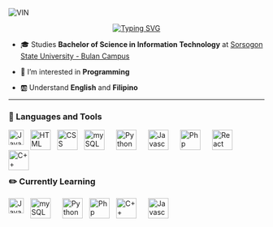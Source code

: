 
![VIN](https://img.shields.io/badge/Arvin-Catalbas-Blue?labelColor=whiteblue&style=for-the-badge&logo=00a98F&logoColor=A9225C)

<p align="center"><a href="https://git.io/typing-svg"><img src="https://readme-typing-svg.demolab.com?font=Poppins&size=24&pause=1000&vCenter=true&width=435&lines=Hello+Everyone!!!%F0%9F%91%8B;I'm+Arvin+F.+Catalbas;Aspiring+Future+Web+Developer" alt="Typing SVG" /></a></p>

- 🎓 Studies **Bachelor of Science in Information Technology** at [Sorsogon State University - Bulan Campus](https://bulan.sorsu.edu.ph/)

- 👀 I’m interested in **Programming**

- 🆎 Understand **English** and **Filipino**
***
<h3> 🧰 Languages and Tools</h3>
<img align="left" alt="Java" width="30px" style="padding-right:10px;" src="https://cdn.jsdelivr.net/gh/devicons/devicon/icons/java/java-original.svg"/>
<img align="left" alt="HTML" width="40px" style="padding-right:10px;" src="https://cdn.jsdelivr.net/gh/devicons/devicon/icons/html5/html5-plain.svg" />
<img align="left" alt="CSS" width="40px" style="padding-right:10px;" src="https://cdn.jsdelivr.net/gh/devicons/devicon/icons/css3/css3-plain.svg" />
<img align="left" alt="mySQL" width="40px" style="padding-right:20px;" src="https://cdn.jsdelivr.net/gh/devicons/devicon@latest/icons/mysql/mysql-original-wordmark.svg" />
<img align="left" alt="Python" width="40px" style="padding-right:20px;" src="https://cdn.jsdelivr.net/gh/devicons/devicon/icons/python/python-original.svg" />
<img align="left" alt="Javascript" width="40px" style="padding-right:20px" src="https://cdn.jsdelivr.net/gh/devicons/devicon@latest/icons/javascript/javascript-original.svg" />
<img align="left" alt="Php" width="40px" style="padding-right:20px;" src="https://cdn.jsdelivr.net/gh/devicons/devicon@latest/icons/php/php-original.svg" />
<img align="left" alt="React" width="40px" style="padding-right:20px;" src="https://cdn.jsdelivr.net/gh/devicons/devicon@latest/icons/react/react-original-wordmark.svg" />
<img align="left" alt="C++" width="40px" style="padding-right:20px" src="https://cdn.jsdelivr.net/gh/devicons/devicon@latest/icons/cplusplus/cplusplus-original.svg" /> <br><br><br><br>

<h3>✏️ Currently Learning</h3>
<img align="left" alt="Java" width="30px" style="padding-right:10px;" src="https://cdn.jsdelivr.net/gh/devicons/devicon/icons/java/java-original.svg"/>
<img align="left" alt="mySQL" width="40px" style="padding-right:20px;" src="https://cdn.jsdelivr.net/gh/devicons/devicon@latest/icons/mysql/mysql-original-wordmark.svg" /> 
<img align="left" alt="Python" width="40px" style="padding-right:10px;" src="https://cdn.jsdelivr.net/gh/devicons/devicon/icons/python/python-original.svg" />
<img align="left" alt="Php" width="40px" style="padding-right:10px;" src="https://cdn.jsdelivr.net/gh/devicons/devicon@latest/icons/php/php-original.svg" />
<img align="left" alt="C++" width="40px" style="padding-right:20px" src="https://cdn.jsdelivr.net/gh/devicons/devicon@latest/icons/cplusplus/cplusplus-original.svg" />
<img align="left" alt="Javascript" width="40px" style="padding-right:20px" src="https://cdn.jsdelivr.net/gh/devicons/devicon@latest/icons/javascript/javascript-original.svg" /> <br><br><br><br>
